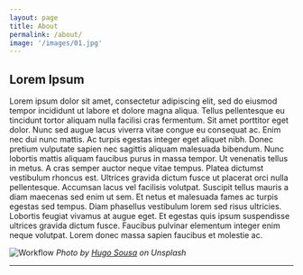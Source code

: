 ```yaml
---
layout: page
title: About
permalink: /about/
image: '/images/01.jpg'
---
```


## Lorem Ipsum
Lorem ipsum dolor sit amet, consectetur adipiscing elit, sed do eiusmod tempor incididunt ut labore et dolore magna aliqua. Tellus pellentesque eu tincidunt tortor aliquam nulla facilisi cras fermentum. Sit amet porttitor eget dolor. Nunc sed augue lacus viverra vitae congue eu consequat ac. Enim nec dui nunc mattis. Ac turpis egestas integer eget aliquet nibh. Donec pretium vulputate sapien nec sagittis aliquam malesuada bibendum. Nunc lobortis mattis aliquam faucibus purus in massa tempor. Ut venenatis tellus in metus. A cras semper auctor neque vitae tempus. Platea dictumst vestibulum rhoncus est. Ultrices gravida dictum fusce ut placerat orci nulla pellentesque. Accumsan lacus vel facilisis volutpat. Suscipit tellus mauris a diam maecenas sed enim ut sem. Et netus et malesuada fames ac turpis egestas sed tempus. Diam phasellus vestibulum lorem sed risus ultricies. Lobortis feugiat vivamus at augue eget. Et egestas quis ipsum suspendisse ultrices gravida dictum fusce. Faucibus pulvinar elementum integer enim neque volutpat. Lorem donec massa sapien faucibus et molestie ac.

![Workflow]({{site.baseurl}}/images/03.jpg)
*Photo by [Hugo Sousa](https://unsplash.com/photos/BghGseQbAkA) on Unsplash*

***